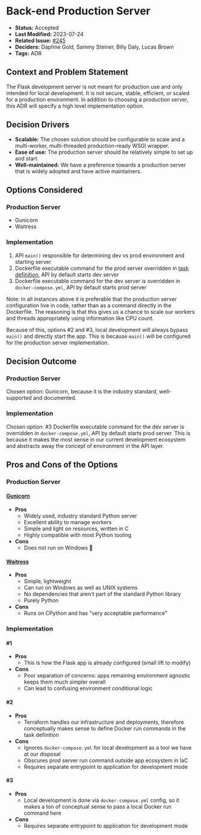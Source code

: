 # Back-end Production Server

- **Status:** Accepted <!-- REQUIRED -->
- **Last Modified:** 2023-07-24 <!-- REQUIRED -->
- **Related Issue:** [#245](https://github.com/HHS/grants-equity/issues/245) <!-- RECOMMENDED -->
- **Deciders:** Daphne Gold, Sammy Steiner, Billy Daly, Lucas Brown <!-- REQUIRED -->
- **Tags:** ADR <!-- OPTIONAL -->

## Context and Problem Statement

The Flask development server is not meant for production use and only intended for local development. It is not secure, stable, efficient, or scaled for a production environment. In addition to choosing a production server, this ADR will specify a high level implementation option.

## Decision Drivers <!-- RECOMMENDED -->
- **Scalable:** The chosen solution should be configurable to scale and a multi-worker, multi-threaded production-ready WSGI wrapper.
- **Ease of use:** The production server should be relatively simple to set up and start.
- **Well-maintained:** We have a preference towards a production server that is widely adopted and have active maintainers.

## Options Considered

### Production Server
- Gunicorn
- Waitress

### Implementation
1. API `main()` responsible for determining dev vs prod environment and starting server
2. Dockerfile executable command for the prod server overridden in [task definition](https://docs.aws.amazon.com/AmazonECS/latest/developerguide/task_definition_parameters.html), API by default starts dev server
3. Dockerfile executable command for the dev server is overridden in `docker-compose.yml`, API by default starts prod server

Note: In all instances above it is preferable that the production server configuration live in code, rather than as a command directly in the Dockerfile. The reasoning is that this gives us a chance to scale our workers and threads appropriately using information like CPU count.

Because of this, options #2 and #3, local development will always bypass `main()` and directly start the app. This is because `main()` will be configured for the production server implementation.

## Decision Outcome <!-- REQUIRED -->

### Production Server

Chosen option: Gunicorn, because it is the industry standard, well-supported and documented.

### Implementation

Chosen option: #3 Dockerfile executable command for the dev server is overridden in `docker-compose.yml`, API by default starts prod server. This is because it makes the most sense in our current development ecosystem and abstracts away the concept of environment in the API layer.

## Pros and Cons of the Options <!-- OPTIONAL -->

### Production Server
#### [Gunicorn](https://gunicorn.org/)

- **Pros**
  - Widely used, industry standard Python server
  - Excellent ability to manage workers
  - Simple and light on resources, written in C
  - Highly compatible with most Python tooling
- **Cons**
  - Does not run on Windows 🧐

#### [Waitress](https://github.com/Pylons/waitress)

- **Pros**
  - Simple, lightweight
  - Can run on Windows as well as UNIX systems
  - No dependencies that aren't part of the standard Python library
  - Purely Python
- **Cons**
  - Runs on CPython and has "very acceptable performance"

### Implementation
#### #1

- **Pros**
  - This is how the Flask app is already configured (small lift to modify)
- **Cons**
  - Poor separation of concerns: apps remaining environment agnostic keeps them much simpler overall
  - Can lead to confusing environment conditional logic

#### #2

- **Pros**
  - Terraform handles our infrastructure and deployments, therefore conceptually makes sense to define Docker run commands in the task definition
- **Cons**
  - Ignores `docker-compose.yml` for local development as a tool we have at our disposal
  - Obscures prod server run command outside app ecosystem in IaC
  - Requires separate entrypoint to application for development mode

#### #3

- **Pros**
  - Local development is done via `docker-compose.yml` config, so it makes a ton of conceptual sense to pass a local Docker run command here
- **Cons**
  - Requires separate entrypoint to application for development mode
